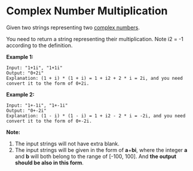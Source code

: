# Complex Number Multiplication

Given two strings representing two [complex numbers](https://en.wikipedia.org/wiki/Complex_number).

You need to return a string representing their multiplication. Note i2 = -1 according to the definition.

**Example 1:**

```pseudo
Input: "1+1i", "1+1i"
Output: "0+2i"
Explanation: (1 + i) * (1 + i) = 1 + i2 + 2 * i = 2i, and you need convert it to the form of 0+2i.
```

**Example 2:**

```pseudo
Input: "1+-1i", "1+-1i"
Output: "0+-2i"
Explanation: (1 - i) * (1 - i) = 1 + i2 - 2 * i = -2i, and you need convert it to the form of 0+-2i.
```

**Note:**

1. The input strings will not have extra blank.
2. The input strings will be given in the form of **a**+**bi**, where the integer **a** and **b** will both belong to the range of [-100, 100]. And **the output should be also in this form**.
